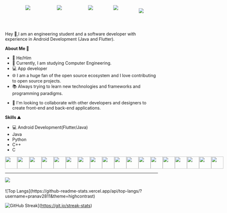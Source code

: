 <html>
<head>
</head>
<body>
<div style="display:flex;flex-direction:row;justify-content:space-evenly;width:100%;align-items:center;">
<!-- Enter ur linkedin profile -->
<a href="https://www.linkedin.com/in/pranav-powar-326a17226/" style="margin:20px">
<img src="https://img.shields.io/badge/LinkedIn-0077B5?style=for-the-badge&logo=linkedin&logoColor=white"/>
</a>
<a href="https://github.com/pranav2811" style="margin:20px"><img src="https://img.shields.io/badge/GitHub-100000?style=for-the-badge&logo=github&logoColor=white" />
</a>
<a href="" style="margin:20px"><img src="https://img.shields.io/badge/Twitter-1DA1F2?style=for-the-badge&logo=twitter&logoColor=white" />
</a>
<a href="mailto:powar.pranav29@gmail.com"><img src="https://img.shields.io/badge/Gmail-D14836?style=for-the-badge&logo=gmail&logoColor=white"/></a>
<a><img style="margin-top:20px;margin-left:20px" align="center" src="https://komarev.com/ghpvc/?username=pranav2811&style=plastic&color=ffafbd"/></a>
</div>

<div style="margin-top:50px">
Hey 👋,I am an engineering student and a software developer with experience in Android Development (Java and Flutter).

**About Me 🧑**

- 🤠 He/Him
- 📕 Currently, I am studying Computer Engineering.
- 💻 App developer 
- 🌐 I am a huge fan of the open source ecosystem and I love contributing to open source projects.
- 📚 Always trying to learn new technologies and frameworks and programming paradigms.

* :handshake: I'm looking to collaborate with other developers and designers to create front-end and back-end applications.

**Skills ⛰️**

- 💻 Android Development(Flutter/Java)
- Java  
- Python    
- C++
- C
</div>

<div style="display:flex;flex-direction:row;justify-content:space-evenly;align-items:center;widht:100%">
<img width="40px" src="https://cdn.jsdelivr.net/gh/devicons/devicon/icons/nodejs/nodejs-plain-wordmark.svg" />
<img width="40px" src="https://cdn.jsdelivr.net/gh/devicons/devicon/icons/react/react-original.svg" />
<img width="40px" style="color:white" src="https://cdn.jsdelivr.net/gh/devicons/devicon/icons/express/express-original-wordmark.svg" />
<img width="40px" src="https://cdn.jsdelivr.net/gh/devicons/devicon/icons/javascript/javascript-original.svg" />
<img width="40px" src="https://cdn.jsdelivr.net/gh/devicons/devicon/icons/github/github-original.svg" />
<img width="40px" src="https://cdn.jsdelivr.net/gh/devicons/devicon/icons/mongodb/mongodb-original.svg" />
<img width="40px" src="https://cdn.jsdelivr.net/gh/devicons/devicon/icons/html5/html5-plain-wordmark.svg" />
<img width="40px" src="https://cdn.jsdelivr.net/gh/devicons/devicon/icons/css3/css3-plain-wordmark.svg" />
<img width="40px" src="https://cdn.jsdelivr.net/gh/devicons/devicon/icons/markdown/markdown-original.svg" />
<img width="40px" src="https://cdn.jsdelivr.net/gh/devicons/devicon/icons/npm/npm-original-wordmark.svg" />
<img width="40px" src="https://cdn.jsdelivr.net/gh/devicons/devicon/icons/bootstrap/bootstrap-plain.svg" />
<img width="40px" src="https://cdn.jsdelivr.net/gh/devicons/devicon/icons/tailwindcss/tailwindcss-plain.svg" />
<img width="40px" src="https://cdn.jsdelivr.net/gh/devicons/devicon/icons/vscode/vscode-original.svg" />
<img width="40px" src="https://cdn.jsdelivr.net/gh/devicons/devicon/icons/c/c-plain.svg" />
<img width="40px" src="https://cdn.jsdelivr.net/gh/devicons/devicon/icons/java/java-original.svg" />
<img width="40px" src="https://cdn.jsdelivr.net/gh/devicons/devicon/icons/go/go-original.svg" />
<img width="40px" src="https://cdn.jsdelivr.net/gh/devicons/devicon/icons/figma/figma-original.svg" />
<img width="40px" src="https://cdn.jsdelivr.net/gh/devicons/devicon/icons/canva/canva-original.svg" />
</div>
<hr/>

<img style="margin-bottom:20px;display:flex;flex:1" src="https://github-readme-stats.vercel.app/api?username=pranav2811&count_private=true&show_icons=true&bg_color=80,c9ffbf,ffafbd&title_color=313552&text_color=886f6f&icon_color=313552&custom_title=My Github Stats"/>
![Top Langs](https://github-readme-stats.vercel.app/api/top-langs/?username=pranav2811&theme=highcontrast)

<!--<img style="margin-bottom:20px;display:flex;flex:1" src="https://github-readme-stats.vercel.app/api/wakatime?username=pranav2811&bg_color=80,c9ffbf,ffafbd&title_color=313552&text_color=886f6f&v=2"/>-->
![GitHub Streak](https://github-readme-streak-stats.herokuapp.com?user=pranav2811&theme=yellowdark)](https://git.io/streak-stats)
<!--https://activity-graph.herokuapp.com/graph?username=pranav2811&theme=xcode&hide_title=true&area=true-->
</body>
</html>
